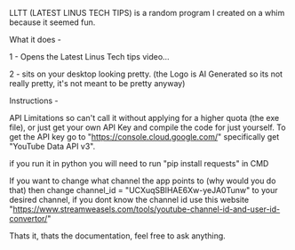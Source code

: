 LLTT (LATEST LINUS TECH TIPS) is a random program I created on a whim because it seemed fun.

What it does -

1 - Opens the Latest Linus Tech tips video...

2 - sits on your desktop looking pretty. (the Logo is AI Generated so its not really pretty, it's not meant to be pretty anyway)

Instructions -

API Limitations so can't call it without applying for a higher quota (the exe file), or just get your own API Key and compile the code for just yourself.
To get the API key go to  "https://console.cloud.google.com/" specifically get "YouTube Data API v3".

if you run it in python you will need to run "pip install requests" in CMD

If you want to change what channel the app points to (why would you do that) then change channel_id = "UCXuqSBlHAE6Xw-yeJA0Tunw" to your desired channel, if you dont know the channel id use this website "https://www.streamweasels.com/tools/youtube-channel-id-and-user-id-convertor/"

 Thats it, thats the documentation, feel free to ask anything.
